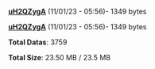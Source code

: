 [**uH2QZygA**](/data/uH2QZygA.txt) (11/01/23 - 05:56)- 1349 bytes

[**uH2QZygA**](/data/uH2QZygA.txt) (11/01/23 - 05:56)- 1349 bytes

**Total Datas**: 3759

**Total Size**: 23.50 MB / 23.5 MB